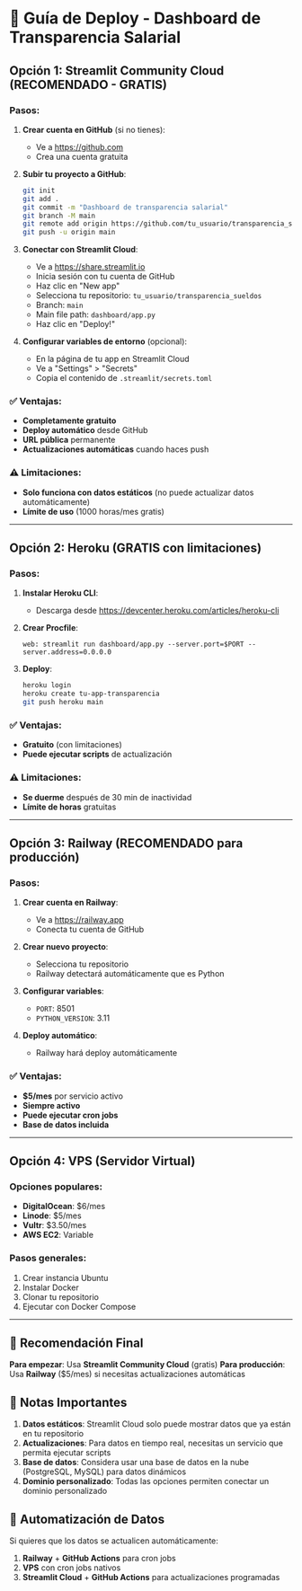 # 🚀 Guía de Deploy - Dashboard de Transparencia Salarial

## Opción 1: Streamlit Community Cloud (RECOMENDADO - GRATIS)

### Pasos:

1. **Crear cuenta en GitHub** (si no tienes):
   - Ve a https://github.com
   - Crea una cuenta gratuita

2. **Subir tu proyecto a GitHub**:
   ```bash
   git init
   git add .
   git commit -m "Dashboard de transparencia salarial"
   git branch -M main
   git remote add origin https://github.com/tu_usuario/transparencia_sueldos.git
   git push -u origin main
   ```

3. **Conectar con Streamlit Cloud**:
   - Ve a https://share.streamlit.io
   - Inicia sesión con tu cuenta de GitHub
   - Haz clic en "New app"
   - Selecciona tu repositorio: `tu_usuario/transparencia_sueldos`
   - Branch: `main`
   - Main file path: `dashboard/app.py`
   - Haz clic en "Deploy!"

4. **Configurar variables de entorno** (opcional):
   - En la página de tu app en Streamlit Cloud
   - Ve a "Settings" > "Secrets"
   - Copia el contenido de `.streamlit/secrets.toml`

### ✅ Ventajas:
- **Completamente gratuito**
- **Deploy automático** desde GitHub
- **URL pública** permanente
- **Actualizaciones automáticas** cuando haces push

### ⚠️ Limitaciones:
- **Solo funciona con datos estáticos** (no puede actualizar datos automáticamente)
- **Límite de uso** (1000 horas/mes gratis)

---

## Opción 2: Heroku (GRATIS con limitaciones)

### Pasos:

1. **Instalar Heroku CLI**:
   - Descarga desde https://devcenter.heroku.com/articles/heroku-cli

2. **Crear Procfile**:
   ```
   web: streamlit run dashboard/app.py --server.port=$PORT --server.address=0.0.0.0
   ```

3. **Deploy**:
   ```bash
   heroku login
   heroku create tu-app-transparencia
   git push heroku main
   ```

### ✅ Ventajas:
- **Gratuito** (con limitaciones)
- **Puede ejecutar scripts** de actualización

### ⚠️ Limitaciones:
- **Se duerme** después de 30 min de inactividad
- **Límite de horas** gratuitas

---

## Opción 3: Railway (RECOMENDADO para producción)

### Pasos:

1. **Crear cuenta en Railway**:
   - Ve a https://railway.app
   - Conecta tu cuenta de GitHub

2. **Crear nuevo proyecto**:
   - Selecciona tu repositorio
   - Railway detectará automáticamente que es Python

3. **Configurar variables**:
   - `PORT`: 8501
   - `PYTHON_VERSION`: 3.11

4. **Deploy automático**:
   - Railway hará deploy automáticamente

### ✅ Ventajas:
- **$5/mes** por servicio activo
- **Siempre activo**
- **Puede ejecutar cron jobs**
- **Base de datos incluida**

---

## Opción 4: VPS (Servidor Virtual)

### Opciones populares:
- **DigitalOcean**: $6/mes
- **Linode**: $5/mes  
- **Vultr**: $3.50/mes
- **AWS EC2**: Variable

### Pasos generales:
1. Crear instancia Ubuntu
2. Instalar Docker
3. Clonar tu repositorio
4. Ejecutar con Docker Compose

---

## 🎯 Recomendación Final

**Para empezar**: Usa **Streamlit Community Cloud** (gratis)
**Para producción**: Usa **Railway** ($5/mes) si necesitas actualizaciones automáticas

## 📝 Notas Importantes

1. **Datos estáticos**: Streamlit Cloud solo puede mostrar datos que ya están en tu repositorio
2. **Actualizaciones**: Para datos en tiempo real, necesitas un servicio que permita ejecutar scripts
3. **Base de datos**: Considera usar una base de datos en la nube (PostgreSQL, MySQL) para datos dinámicos
4. **Dominio personalizado**: Todas las opciones permiten conectar un dominio personalizado

## 🔄 Automatización de Datos

Si quieres que los datos se actualicen automáticamente:

1. **Railway** + **GitHub Actions** para cron jobs
2. **VPS** con cron jobs nativos
3. **Streamlit Cloud** + **GitHub Actions** para actualizaciones programadas
